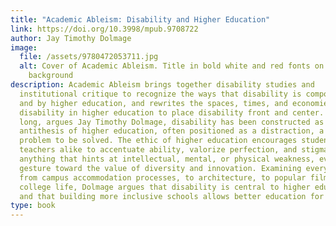 ```yaml
---
title: "Academic Ableism: Disability and Higher Education"
link: https://doi.org/10.3998/mpub.9708722
author: Jay Timothy Dolmage
image:
  file: /assets/9780472053711.jpg
  alt: Cover of Academic Ableism. Title in bold white and red fonts on a black
    background
description: Academic Ableism brings together disability studies and
  institutional critique to recognize the ways that disability is composed in
  and by higher education, and rewrites the spaces, times, and economies of
  disability in higher education to place disability front and center. For too
  long, argues Jay Timothy Dolmage, disability has been constructed as the
  antithesis of higher education, often positioned as a distraction, a drain, a
  problem to be solved. The ethic of higher education encourages students and
  teachers alike to accentuate ability, valorize perfection, and stigmatize
  anything that hints at intellectual, mental, or physical weakness, even as we
  gesture toward the value of diversity and innovation. Examining everything
  from campus accommodation processes, to architecture, to popular films about
  college life, Dolmage argues that disability is central to higher education,
  and that building more inclusive schools allows better education for all.
type: book
---
```

